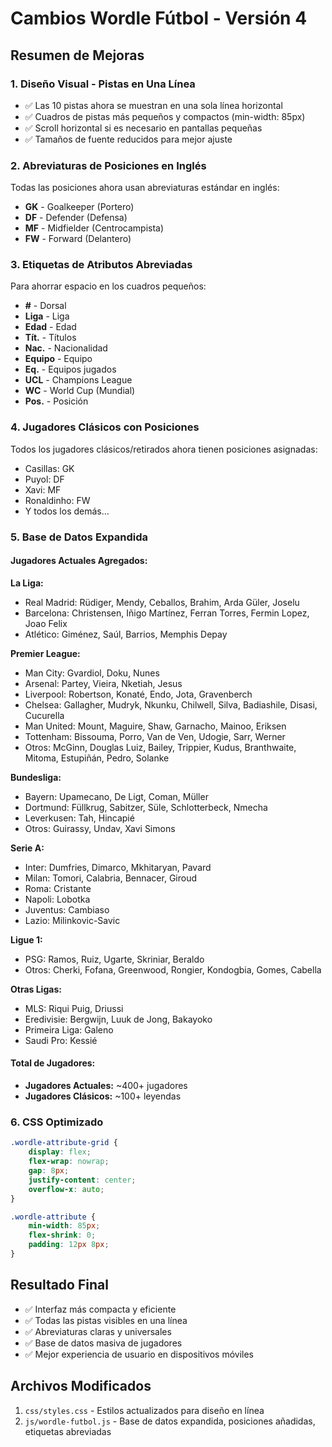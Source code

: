 # Cambios Wordle Fútbol - Versión 4

## Resumen de Mejoras

### 1. Diseño Visual - Pistas en Una Línea
- ✅ Las 10 pistas ahora se muestran en una sola línea horizontal
- ✅ Cuadros de pistas más pequeños y compactos (min-width: 85px)
- ✅ Scroll horizontal si es necesario en pantallas pequeñas
- ✅ Tamaños de fuente reducidos para mejor ajuste

### 2. Abreviaturas de Posiciones en Inglés
Todas las posiciones ahora usan abreviaturas estándar en inglés:
- **GK** - Goalkeeper (Portero)
- **DF** - Defender (Defensa)
- **MF** - Midfielder (Centrocampista)
- **FW** - Forward (Delantero)

### 3. Etiquetas de Atributos Abreviadas
Para ahorrar espacio en los cuadros pequeños:
- **#** - Dorsal
- **Liga** - Liga
- **Edad** - Edad  
- **Tít.** - Títulos
- **Nac.** - Nacionalidad
- **Equipo** - Equipo
- **Eq.** - Equipos jugados
- **UCL** - Champions League
- **WC** - World Cup (Mundial)
- **Pos.** - Posición

### 4. Jugadores Clásicos con Posiciones
Todos los jugadores clásicos/retirados ahora tienen posiciones asignadas:
- Casillas: GK
- Puyol: DF
- Xavi: MF
- Ronaldinho: FW
- Y todos los demás...

### 5. Base de Datos Expandida

#### Jugadores Actuales Agregados:
**La Liga:**
- Real Madrid: Rüdiger, Mendy, Ceballos, Brahim, Arda Güler, Joselu
- Barcelona: Christensen, Iñigo Martínez, Ferran Torres, Fermin Lopez, Joao Felix
- Atlético: Giménez, Saúl, Barrios, Memphis Depay

**Premier League:**
- Man City: Gvardiol, Doku, Nunes
- Arsenal: Partey, Vieira, Nketiah, Jesus
- Liverpool: Robertson, Konaté, Endo, Jota, Gravenberch
- Chelsea: Gallagher, Mudryk, Nkunku, Chilwell, Silva, Badiashile, Disasi, Cucurella
- Man United: Mount, Maguire, Shaw, Garnacho, Mainoo, Eriksen
- Tottenham: Bissouma, Porro, Van de Ven, Udogie, Sarr, Werner
- Otros: McGinn, Douglas Luiz, Bailey, Trippier, Kudus, Branthwaite, Mitoma, Estupiñán, Pedro, Solanke

**Bundesliga:**
- Bayern: Upamecano, De Ligt, Coman, Müller
- Dortmund: Füllkrug, Sabitzer, Süle, Schlotterbeck, Nmecha
- Leverkusen: Tah, Hincapié
- Otros: Guirassy, Undav, Xavi Simons

**Serie A:**
- Inter: Dumfries, Dimarco, Mkhitaryan, Pavard
- Milan: Tomori, Calabria, Bennacer, Giroud
- Roma: Cristante
- Napoli: Lobotka
- Juventus: Cambiaso
- Lazio: Milinkovic-Savic

**Ligue 1:**
- PSG: Ramos, Ruiz, Ugarte, Skriniar, Beraldo
- Otros: Cherki, Fofana, Greenwood, Rongier, Kondogbia, Gomes, Cabella

**Otras Ligas:**
- MLS: Riqui Puig, Driussi
- Eredivisie: Bergwijn, Luuk de Jong, Bakayoko
- Primeira Liga: Galeno
- Saudi Pro: Kessié

#### Total de Jugadores:
- **Jugadores Actuales:** ~400+ jugadores
- **Jugadores Clásicos:** ~100+ leyendas

### 6. CSS Optimizado
```css
.wordle-attribute-grid {
    display: flex;
    flex-wrap: nowrap;
    gap: 8px;
    justify-content: center;
    overflow-x: auto;
}

.wordle-attribute {
    min-width: 85px;
    flex-shrink: 0;
    padding: 12px 8px;
}
```

## Resultado Final
- ✅ Interfaz más compacta y eficiente
- ✅ Todas las pistas visibles en una línea
- ✅ Abreviaturas claras y universales
- ✅ Base de datos masiva de jugadores
- ✅ Mejor experiencia de usuario en dispositivos móviles

## Archivos Modificados
1. `css/styles.css` - Estilos actualizados para diseño en línea
2. `js/wordle-futbol.js` - Base de datos expandida, posiciones añadidas, etiquetas abreviadas
